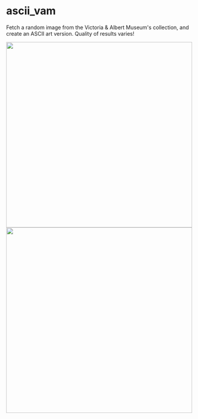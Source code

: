 # ascii_vam

Fetch a random image from the Victoria & Albert Museum's collection, and create an ASCII art version. Quality of results varies! 

<img src="https://github.com/minneapolis-edu/ascii_vam/blob/master/screenshots/vam_img.png?raw=true" height=500>
<img src="https://github.com/minneapolis-edu/ascii_vam/blob/master/screenshots/vam_ascii.png?raw=true" height=500>
